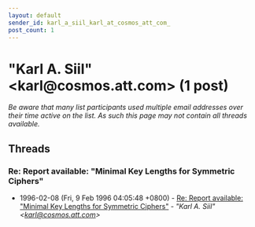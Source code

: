 ```yaml
---
layout: default
sender_id: karl_a_siil_karl_at_cosmos_att_com_
post_count: 1
---
```


# "Karl A. Siil" <karl<span>@</span>cosmos.att.com> (1 post)

_Be aware that many list participants used multiple email addresses over their time active on the list. As such this page may not contain all threads available._

## Threads

### Re: Report available: "Minimal Key Lengths for Symmetric Ciphers"
+ 1996-02-08 (Fri, 9 Feb 1996 04:05:48 +0800) - [Re: Report available: "Minimal Key Lengths for Symmetric Ciphers"](/archive/1996/02/6052947e362f85d669a6831dc48cc29a286b2cc05bf73ea0420d647b0c87668d) - _"Karl A. Siil" \<karl@cosmos.att.com\>_

